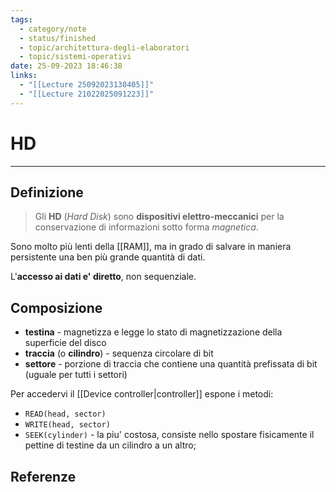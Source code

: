 ```yaml
---
tags:
  - category/note
  - status/finished
  - topic/architettura-degli-elaboratori
  - topic/sistemi-operativi
date: 25-09-2023 18:46:38
links:
  - "[[Lecture 25092023130405]]"
  - "[[Lecture 21022025091223]]"
---
```

# HD
---
## Definizione
> Gli **HD** (_Hard Disk_) sono **dispositivi elettro-meccanici** per la conservazione di informazioni sotto forma _magnetica_.

Sono molto più lenti della [[RAM]], ma in grado di salvare in maniera persistente una ben più grande quantità di dati.

L'**accesso ai dati e' diretto**, non sequenziale.

## Composizione
- **testina** - magnetizza e legge lo stato di magnetizzazione della superficie del disco
- **traccia** (o **cilindro**) - sequenza circolare di bit
- **settore** - porzione di traccia che contiene una quantità prefissata di bit (uguale per tutti i settori)

Per accedervi il [[Device controller|controller]] espone i metodi:
- `READ(head, sector)`
- `WRITE(head, sector)`
- `SEEK(cylinder)` - la piu' costosa, consiste nello spostare fisicamente il pettine di testine da un cilindro a un altro;

## Referenze